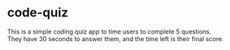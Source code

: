 # code-quiz

This is a simple coding quiz app to time users to complete 5 questions. They have 30 seconds to answer them, and the time left is their final score.

